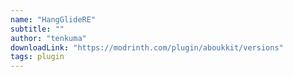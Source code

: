 ```yaml
---
name: "HangGlideRE"
subtitle: ""
author: "tenkuma"
downloadLink: "https://modrinth.com/plugin/aboukkit/versions"
tags: plugin
---
```

